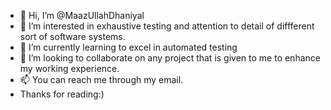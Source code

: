 - 👋 Hi, I’m @MaazUllahDhaniyal
- 👀 I’m interested in exhaustive testing and attention to detail of diffferent sort of software systems.
- 🌱 I’m currently learning to excel in automated testing
- 💞️ I’m looking to collaborate on any project that is given to me to enhance my working experience.
- 📫 You can reach me through my email.
- Thanks for reading:)

<!---
MaazUllahDhaniyal/MaazUllahDhaniyal is a ✨ special ✨ repository because its `README.md` (this file) appears on your GitHub profile.
You can click the Preview link to take a look at your changes.
--->
